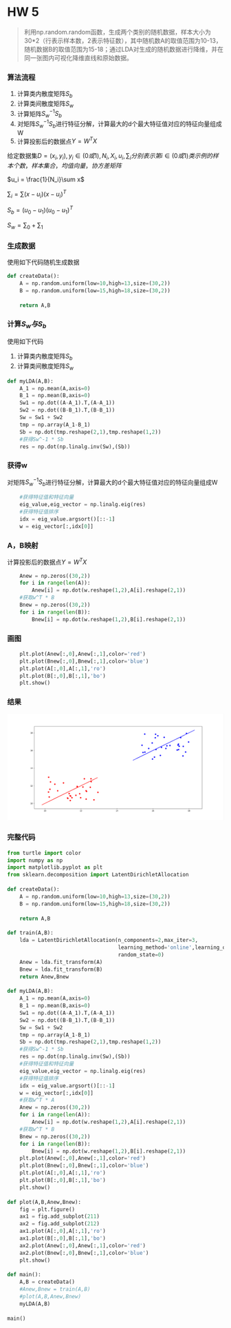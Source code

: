 # HW 5

> 利用np.random.random函数，生成两个类别的随机数据，样本大小为30*2（行表示样本数，2表示特征数），其中随机数A的取值范围为10-13，随机数据B的取值范围为15-18；通过LDA对生成的随机数据进行降维，并在同一张图内可视化降维直线和原始数据。

### 算法流程

1. 计算类内散度矩阵$S_b$
2. 计算类间散度矩阵$S_w$
3. 计算矩阵$S_w^{-1}S_b$
4. 对矩阵$S_w^{-1}S_b$进行特征分解，计算最大的d个最大特征值对应的特征向量组成W
5. 计算投影后的数据点$Y = W^TX$

给定数据集$D = (x_i,y_i),y_i\in(0或1),N_i,X_i,u_i,\sum_i分别表示第i\in(0或1)类示例的样本个数，样本集合，均值向量，协方差矩阵$

$u_i = \frac{1}{N_i}\sum x$

$\sum_i = \sum (x-u_i)(x-u_i)^T$

$S_b = (u_0-u_1)(u_0-u_1)^T$

$S_w = \sum_0 + \sum_1$

### 生成数据

使用如下代码随机生成数据

```python
def createData():
    A = np.random.uniform(low=10,high=13,size=(30,2))
    B = np.random.uniform(low=15,high=18,size=(30,2))

    return A,B
```

### 计算$S_w与S_b$

使用如下代码

1. 计算类内散度矩阵$S_b$
2. 计算类间散度矩阵$S_w$

```python
def myLDA(A,B):
    A_1 = np.mean(A,axis=0)
    B_1 = np.mean(B,axis=0)
    Sw1 = np.dot((A-A_1).T,(A-A_1))
    Sw2 = np.dot((B-B_1).T,(B-B_1))
    Sw = Sw1 + Sw2
    tmp = np.array(A_1-B_1)
    Sb = np.dot(tmp.reshape(2,1),tmp.reshape(1,2))
    #获得Sw^-1 * Sb
    res = np.dot(np.linalg.inv(Sw),(Sb))
```

### 获得w

对矩阵$S_w^{-1}S_b$进行特征分解，计算最大的d个最大特征值对应的特征向量组成W

```python
    #获得特征值和特征向量
    eig_value,eig_vector = np.linalg.eig(res)
    #获得特征值排序
    idx = eig_value.argsort()[::-1]
    w = eig_vector[:,idx[0]]
```

### A，B映射

计算投影后的数据点$Y = W^TX$

```python
    Anew = np.zeros((30,2))
    for i in range(len(A)):
        Anew[i] = np.dot(w.reshape(1,2),A[i].reshape(2,1))
    #获取w^T * B
    Bnew = np.zeros((30,2))
    for i in range(len(B)):
        Bnew[i] = np.dot(w.reshape(1,2),B[i].reshape(2,1))
```

### 画图

```python
    plt.plot(Anew[:,0],Anew[:,1],color='red')
    plt.plot(Bnew[:,0],Bnew[:,1],color='blue')
    plt.plot(A[:,0],A[:,1],'ro')
    plt.plot(B[:,0],B[:,1],'bo')
    plt.show()
```

### 结果

![image-20220401165038752](HW5.assets/image-20220401165038752.png)

### 完整代码

```python
from turtle import color
import numpy as np
import matplotlib.pyplot as plt
from sklearn.decomposition import LatentDirichletAllocation

def createData():
    A = np.random.uniform(low=10,high=13,size=(30,2))
    B = np.random.uniform(low=15,high=18,size=(30,2))

    return A,B

def train(A,B):
    lda = LatentDirichletAllocation(n_components=2,max_iter=3,
                                    learning_method='online',learning_offset=500.,
                                    random_state=0)
    Anew = lda.fit_transform(A)
    Bnew = lda.fit_transform(B)
    return Anew,Bnew

def myLDA(A,B):
    A_1 = np.mean(A,axis=0)
    B_1 = np.mean(B,axis=0)
    Sw1 = np.dot((A-A_1).T,(A-A_1))
    Sw2 = np.dot((B-B_1).T,(B-B_1))
    Sw = Sw1 + Sw2
    tmp = np.array(A_1-B_1)
    Sb = np.dot(tmp.reshape(2,1),tmp.reshape(1,2))
    #获得Sw^-1 * Sb
    res = np.dot(np.linalg.inv(Sw),(Sb))
    #获得特征值和特征向量
    eig_value,eig_vector = np.linalg.eig(res)
    #获得特征值排序
    idx = eig_value.argsort()[::-1]
    w = eig_vector[:,idx[0]]
    #获取w^T * A
    Anew = np.zeros((30,2))
    for i in range(len(A)):
        Anew[i] = np.dot(w.reshape(1,2),A[i].reshape(2,1))
    #获取w^T * B
    Bnew = np.zeros((30,2))
    for i in range(len(B)):
        Bnew[i] = np.dot(w.reshape(1,2),B[i].reshape(2,1))
    plt.plot(Anew[:,0],Anew[:,1],color='red')
    plt.plot(Bnew[:,0],Bnew[:,1],color='blue')
    plt.plot(A[:,0],A[:,1],'ro')
    plt.plot(B[:,0],B[:,1],'bo')
    plt.show()

def plot(A,B,Anew,Bnew):
    fig = plt.figure()
    ax1 = fig.add_subplot(211)
    ax2 = fig.add_subplot(212)
    ax1.plot(A[:,0],A[:,1],'ro')
    ax1.plot(B[:,0],B[:,1],'bo')
    ax2.plot(Anew[:,0],Anew[:,1],color='red')
    ax2.plot(Bnew[:,0],Bnew[:,1],color='blue')
    plt.show()

def main():
    A,B = createData()
    #Anew,Bnew = train(A,B)
    #plot(A,B,Anew,Bnew)
    myLDA(A,B)

main()
```

